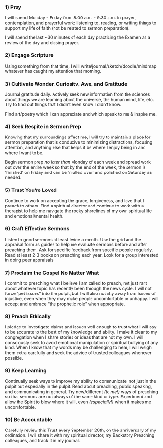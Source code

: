 ### 1) Pray

I will spend Monday - Friday from 8:00 a.m. - 9:30 a.m. in prayer, contemplation, and prayerful work: listening to, reading, or writing things to support my life of faith (not be related to sermon preparation).

I will spend the last ~30 minutes of each day practicing the Examen as a review of the day and closing prayer.

### 2) Engage Scripture

Using something from that time, I will write/journal/sketch/doodle/mindmap whatever has caught my attention that morning.

### 3) Cultivate Wonder, Curiosity, Awe, and Gratitude

Journal gratitude daily. Actively seek new information from the sciences about things we are learning about the universe, the human mind, life, etc. Try to find out things that I didn’t even know I didn’t know.

Find art/poetry which I can appreciate and which speak to me & inspire me.

### 4) Seek Respite in Sermon Prep

Knowing that my surroundings affect me, I will try to maintain a place for sermon preparation that is conducive to minimizing distractions, focusing attention, and anything else that helps it be where I enjoy being in and where I want to be.

Begin sermon prep _no later than_ Monday of each week and spread work out over the entire week so that by the end of the week, the sermon is ‘finished’ on Friday and can be ‘mulled over’ and polished on Saturday as needed.

### 5) Trust You’re Loved

Continue to work on accepting the grace, forgiveness, and love that I preach to others. Find a spiritual director and continue to work with a therapist to help me navigate the rocky shorelines of my own spiritual life and emotional/mental health.

### 6) Craft Effective Sermons

Listen to good sermons at least twice a month. Use the grid and the appraisal form as guides to help me evaluate sermons before and after preaching them. Ask for specific feedback from specific people regularly. Read at least 2-3 books on preaching each year. Look for a group interested in doing peer appraisals.

### 7) Proclaim the Gospel No Matter What

I commit to preaching what I believe I am called to preach, not just rant about whatever topic has recently been through the news cycle. I will not force “pet issues” into the pulpit, but I will also not shy away from issues of injustice, even when they may make people uncomfortable or unhappy. I will accept and embrace “the prophetic role” when appropriate.

### 8) Preach Ethically

I pledge to investigate claims and issues well enough to trust what I will say to be accurate to the best of my knowledge and ability. I make it clear to my congregation when I share stories or ideas that are not my own. I will consciously seek to avoid emotional manipulation or spiritual bullying of any kind. When I know that my words may be challenging to hear, I will weigh them extra carefully and seek the advice of trusted colleagues whenever possible.

### 9) Keep Learning

Continually seek ways to improve my ability to communicate, not just in the pulpit but especially in the pulpit. Read about preaching, public speaking, and communicating in general. Try new/different _(to me!)_ ways of preaching so that sermons are not always of the same kind or type. Experiment and allow the Spirit to blow where it will, even _(especially!)_ when it makes me uncomfortable.

### 10) Be Accountable

Carefully review this Trust every September 20th, on the anniversary of my ordination. I will share it with my spiritual director, my Backstory Preaching colleagues, and track it in my journal.
